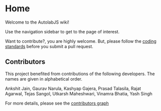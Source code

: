 # Home

Welcome to the AutolabJS wiki!

Use the navigation sidebar to get to the page of interest.

Want to contribute?, you are highly welcome. But, please follow the [coding standards](#) before you submit a pull request.

## Contributors

This project benefited from contributions of the following developers. The names are given in alphabetical order.

Ankshit Jain, Gaurav Narula, Kashyap Gajera, Prasad Talasila, Rajat Agarwal, Tejas Sangol, Utkarsh Maheshwari, Vinamra Bhatia, Yash Singh

For more details, please see the [contributors graph](https://github.com/prasadtalasila/JavaAutolab/graphs/contributors)
